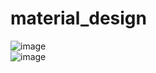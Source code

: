 # material_design
![image](https://github.com/ButBueatiful/dotvim/raw/master/screenshots/vim-screenshot.jpg)<br/>
![image](https://github.com/ButBueatiful/dotvim/raw/master/screenshots/vim-screenshot.jpg)<br/>
